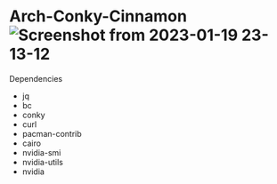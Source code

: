 # Arch-Conky-Cinnamon![Screenshot from 2023-01-19 23-13-12](https://user-images.githubusercontent.com/103053714/213592464-6195c5b5-a04f-4fc7-a70b-7214a258377c.png)

Dependencies
- jq
- bc
- conky
- curl
- pacman-contrib
- cairo
- nvidia-smi
- nvidia-utils
- nvidia
